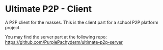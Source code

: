 # Ultimate P2P - Client
A P2P client for the masses.
This is the client part for a school P2P platform project.

You may find the server part at the following repo: https://github.com/PurplePachyderm/ultimate-p2p-server
